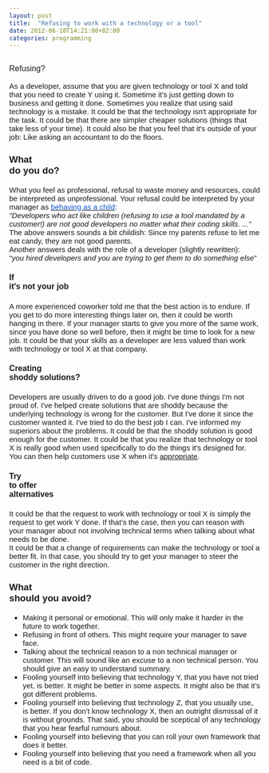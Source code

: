 ```yaml
---
layout: post
title:  "Refusing to work with a technology or a tool"
date: 2012-06-10T14:21:00+02:00
categories: programming
---
```


<h2>

<b id="internal-source-marker_0.35410438221879303" style="font-size: medium; font-weight: normal;"><h2 dir="ltr">

<span style="font-family: Arial; vertical-align: baseline; white-space: pre-wrap;">Refusing?</span>
</h2>
<span style="font-family: Arial; font-size: 15px; vertical-align: baseline; white-space: pre-wrap;">As a developer, assume that you are given technology or tool X and told that you need to create Y using it. Sometime it's just getting down to business and getting it done. Sometimes you realize that using said technology is a mistake. It could be that the technology isn't appropriate for the task. It could be that there are simpler cheaper solutions (things that take less of your time). It could also be that you feel that it's outside of your job: Like asking an accountant to do the floors.</span><br><h3 dir="ltr">

<span style="font-family: Arial; vertical-align: baseline; white-space: pre-wrap;">What do you do?</span>
</h3>
<span style="font-family: Arial; font-size: 15px; vertical-align: baseline; white-space: pre-wrap;">What you feel as professional, refusal to waste money and resources, could be interpreted as unprofessional. Your refusal could be interpreted by your manager as </span><a href="http://programmers.stackexchange.com/questions/84332/how-to-deal-with-the-developers-refusing-to-use-certain-technologies-or-tools"><span style="color: #1155cc; font-family: Arial; font-size: 15px; vertical-align: baseline; white-space: pre-wrap;">behaving as a child</span></a><span style="font-family: Arial; font-size: 15px; vertical-align: baseline; white-space: pre-wrap;">:</span><br><span style="font-family: Arial; font-size: 15px; font-style: italic; vertical-align: baseline; white-space: pre-wrap;">"Developers who act like children (refusing to use a tool mandated by a customer!) are not good developers no matter what their coding skills. ..."</span><br><span style="font-family: Arial; font-size: 15px; vertical-align: baseline; white-space: pre-wrap;">The above answers sounds a bit childish: Since my parents refuse to let me eat candy, they are not good parents.</span><br><span style="font-family: Arial; font-size: 15px; vertical-align: baseline; white-space: pre-wrap;">Another answers deals with the role of a developer (slightly rewritten): </span><br><span style="font-family: Arial; font-size: 15px; vertical-align: baseline; white-space: pre-wrap;">"</span><span style="font-family: Arial; font-size: 15px; font-style: italic; vertical-align: baseline; white-space: pre-wrap;">you hired developers and you are trying to get them to do something else</span><span style="font-family: Arial; font-size: 15px; vertical-align: baseline; white-space: pre-wrap;">"</span><br><h4 dir="ltr">

<span style="font-family: Arial; font-size: 16px; vertical-align: baseline; white-space: pre-wrap;">If it's not your job</span>
</h4>
<span style="font-family: Arial; font-size: 15px; vertical-align: baseline; white-space: pre-wrap;">A more experienced coworker told me that the best action is to endure. If you get to do more interesting things later on, then it could be worth hanging in there. If your manager starts to give you more of the same work, since you have done so well before, then it might be time to look for a new job. It could be that your skills as a developer are less valued than work with technology or tool X at that company. </span><br><h4 dir="ltr">

<span style="font-family: Arial; font-size: 16px; vertical-align: baseline; white-space: pre-wrap;">Creating shoddy solutions?</span>
</h4>
<span style="font-family: Arial; font-size: 15px; vertical-align: baseline; white-space: pre-wrap;">Developers are usually driven to do a good job. I've done things I'm not proud of. I've helped create solutions that are shoddy because the underlying technology is wrong for the customer. But I've done it since the customer wanted it. I've tried to do the best job I can. I've informed my superiors about the problems. It could be that the shoddy solution is good enough for the customer. It could be that you realize that technology or tool X is really good when used specifically to do the things it's designed for. You can then help customers use X when it's </span><span style="font-family: Arial; font-size: 15px; text-decoration: underline; vertical-align: baseline; white-space: pre-wrap;">appropriate</span><span style="font-family: Arial; font-size: 15px; vertical-align: baseline; white-space: pre-wrap;">.</span><br><h4 dir="ltr">

<span style="font-family: Arial; font-size: 16px; vertical-align: baseline; white-space: pre-wrap;">Try to offer alternatives</span><span style="color: #666666; font-family: Arial; font-size: 15px; font-weight: normal; vertical-align: baseline; white-space: pre-wrap;"></span>
</h4>
<span style="font-family: Arial; font-size: 15px; vertical-align: baseline; white-space: pre-wrap;">It could be that the request to work with technology or tool X is simply the request to get work Y done. If that’s the case, then you can reason with your manager about not involving technical terms when talking about what needs to be done.</span><br><span style="font-family: Arial; font-size: 15px; vertical-align: baseline; white-space: pre-wrap;">It could be that a change of requirements can make the technology or tool a better fit. In that case, you should try to get your manager to steer the customer in the right direction.</span><br><h3 dir="ltr">

<span style="font-family: Arial; vertical-align: baseline; white-space: pre-wrap;">What should you avoid?</span>
</h3>
<ul style="margin-bottom: 0pt; margin-top: 0pt;">
<li style="font-family: Arial; font-size: 15px; list-style-type: disc; vertical-align: baseline;"><span style="vertical-align: baseline; white-space: pre-wrap;">Making it personal or emotional. This will only make it harder in the future to work together.</span></li>
<li style="font-family: Arial; font-size: 15px; list-style-type: disc; vertical-align: baseline;"><span style="vertical-align: baseline; white-space: pre-wrap;">Refusing in front of others. This might require your manager to save face. </span></li>
<li style="font-family: Arial; font-size: 15px; list-style-type: disc; vertical-align: baseline;"><span style="vertical-align: baseline; white-space: pre-wrap;">Talking about the technical reason to a non technical manager or customer. This will sound like an excuse to a non technical person. You should give an easy to understand summary. </span></li>
<li style="font-family: Arial; font-size: 15px; list-style-type: disc; vertical-align: baseline;"><span style="vertical-align: baseline; white-space: pre-wrap;">Fooling yourself into believing that technology Y, that you have not tried yet, is better. It might be better in some aspects. It might also be that it’s got different problems.</span></li>
<li style="font-family: Arial; font-size: 15px; list-style-type: disc; vertical-align: baseline;"><span style="vertical-align: baseline; white-space: pre-wrap;">Fooling yourself into believing that technology Z, that you usually use, is better. If you don’t know technology X, then an outright dismissal of it is without grounds. That said, you should be sceptical of any technology that you hear fearful rumours about. </span></li>
<li style="font-family: Arial; font-size: 15px; list-style-type: disc; vertical-align: baseline;"><span style="vertical-align: baseline; white-space: pre-wrap;">Fooling yourself into believing that you can roll your own framework that does it better.</span></li>
<li style="font-family: Arial; font-size: 15px; list-style-type: disc; vertical-align: baseline;"><span style="vertical-align: baseline; white-space: pre-wrap;">Fooling yourself into believing that you need a framework when all you need is a bit of code.</span></li>
</ul></b>
</h2>
<div style="clear: both;"></div>